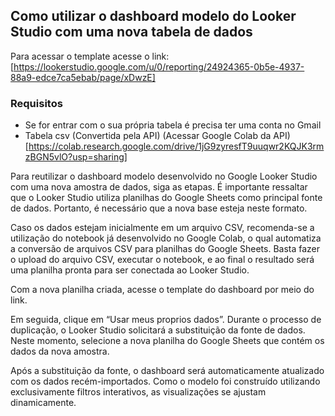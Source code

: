 ## Como utilizar o dashboard modelo do Looker Studio com uma nova tabela de dados

Para acessar o template acesse o link: [https://lookerstudio.google.com/u/0/reporting/24924365-0b5e-4937-88a9-edce7ca5ebab/page/xDwzE]

### Requisitos
- Se for entrar com o sua própria tabela é precisa ter uma conta no Gmail
- Tabela csv (Convertida pela API) (Acessar Google Colab da API)[https://colab.research.google.com/drive/1jG9zyresfT9uuqwr2KQJK3rmzBGN5vlO?usp=sharing]

Para reutilizar o dashboard modelo desenvolvido no Google Looker Studio com uma nova amostra de dados, siga as etapas. É importante ressaltar que o Looker Studio utiliza planilhas do Google Sheets como principal fonte de dados. Portanto, é necessário que a nova base esteja neste formato.

Caso os dados estejam inicialmente em um arquivo CSV, recomenda-se a utilização do notebook já desenvolvido no Google Colab, o qual automatiza a conversão de arquivos CSV para planilhas do Google Sheets. Basta fazer o upload do arquivo CSV, executar o notebook, e ao final o resultado será uma planilha pronta para ser conectada ao Looker Studio.

Com a nova planilha criada, acesse o template do dashboard por meio do link.

Em seguida, clique em “Usar meus proprios dados”. Durante o processo de duplicação, o Looker Studio solicitará a substituição da fonte de dados. Neste momento, selecione a nova planilha do Google Sheets que contém os dados da nova amostra.

Após a substituição da fonte, o dashboard será automaticamente atualizado com os dados recém-importados. Como o modelo foi construído utilizando exclusivamente filtros interativos, as visualizações se ajustam dinamicamente.

